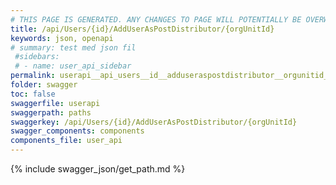```yaml
---
# THIS PAGE IS GENERATED. ANY CHANGES TO PAGE WILL POTENTIALLY BE OVERWRITTEN.
title: /api/Users/{id}/AddUserAsPostDistributor/{orgUnitId}
keywords: json, openapi
# summary: test med json fil
 #sidebars: 
 # - name: user_api_sidebar
permalink: userapi__api_users__id__adduseraspostdistributor__orgunitid_.html
folder: swagger
toc: false
swaggerfile: userapi
swaggerpath: paths
swaggerkey: /api/Users/{id}/AddUserAsPostDistributor/{orgUnitId}
swagger_components: components
components_file: user_api
---
```

{% include swagger_json/get_path.md %}
